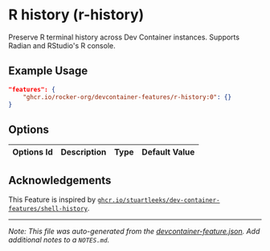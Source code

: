 
# R history (r-history)

Preserve R terminal history across Dev Container instances. Supports Radian and RStudio's R console.

## Example Usage

```json
"features": {
    "ghcr.io/rocker-org/devcontainer-features/r-history:0": {}
}
```

## Options

| Options Id | Description | Type | Default Value |
|-----|-----|-----|-----|


<!-- markdownlint-disable MD041 -->

## Acknowledgements

This Feature is inspired by
[`ghcr.io/stuartleeks/dev-container-features/shell-history`](https://github.com/stuartleeks/dev-container-features/tree/main/src/shell-history).


---

_Note: This file was auto-generated from the [devcontainer-feature.json](https://github.com/rocker-org/devcontainer-features/blob/main/src/r-history/devcontainer-feature.json).  Add additional notes to a `NOTES.md`._

